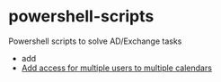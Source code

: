 # powershell-scripts
Powershell scripts to solve AD/Exchange tasks

- add
- [Add access for multiple users to multiple calendars](add-multiple-users-to-multiple-calendars.ps1)
